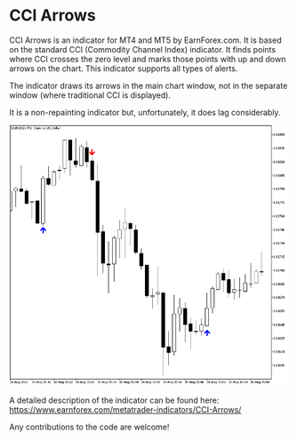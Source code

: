 # CCI Arrows

CCI Arrows is an indicator for MT4 and MT5 by EarnForex.com. It is based on the standard CCI (Commodity Channel Index) indicator. It finds points where CCI crosses the zero level and marks those points with up and down arrows on the chart. This indicator supports all types of alerts.

The indicator draws its arrows in the main chart window, not in the separate window (where traditional CCI is displayed).

It is a non-repainting indicator but, unfortunately, it does lag considerably.

![CCI Arrows shows buy and sell signals on this EUR/USD chart example](https://github.com/EarnForex/CCI-Arrows/blob/main/README_Images/cci-arrows-showing-buy-sell-signals.png)

A detailed description of the indicator can be found here:
https://www.earnforex.com/metatrader-indicators/CCI-Arrows/

Any contributions to the code are welcome!
